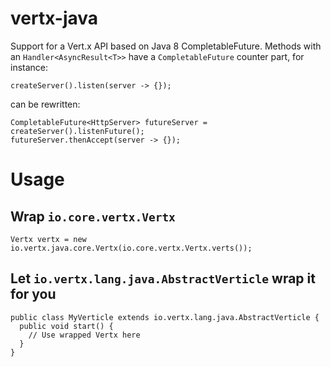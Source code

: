 vertx-java
========

Support for a Vert.x API based on Java 8 CompletableFuture. Methods with an `Handler<AsyncResult<T>>` have
a `CompletableFuture` counter part, for instance:

~~~~
createServer().listen(server -> {});
~~~~

can be rewritten:

~~~~
CompletableFuture<HttpServer> futureServer = createServer().listenFuture();
futureServer.thenAccept(server -> {});
~~~~

# Usage

## Wrap `io.core.vertx.Vertx`

~~~~
Vertx vertx = new io.vertx.java.core.Vertx(io.core.vertx.Vertx.verts());
~~~~

## Let `io.vertx.lang.java.AbstractVerticle` wrap it for you

~~~~
public class MyVerticle extends io.vertx.lang.java.AbstractVerticle {
  public void start() {
    // Use wrapped Vertx here
  }
}
~~~~
